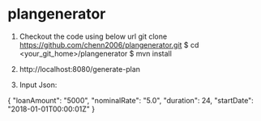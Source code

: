 # plangenerator
1) Checkout the code using below url
git clone https://github.com/chenn2006/plangenerator.git 
$ cd <your_git_home>/plangenerator
$ mvn install


2) http://localhost:8080/generate-plan

3) Input Json:
  
{
  "loanAmount": "5000",
  "nominalRate": "5.0",
  "duration": 24,
  "startDate": "2018-01-01T00:00:01Z"
}

